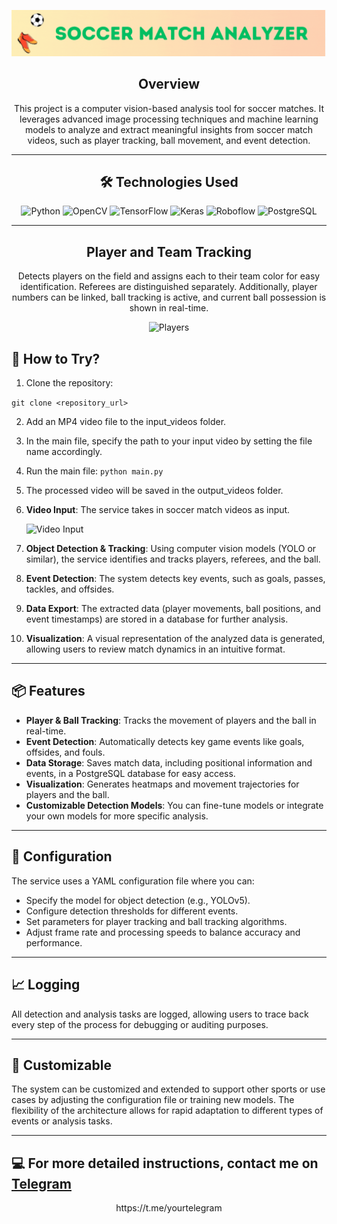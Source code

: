<div align="center">

![Main](docs/soccer.gif)

## Overview

This project is a computer vision-based analysis tool for soccer matches. It leverages advanced image processing techniques and machine learning models to analyze and extract meaningful insights from soccer match videos, such as player tracking, ball movement, and event detection.

---

## 🛠 Technologies Used

![Python](https://img.shields.io/badge/Python-3776AB?style=for-the-badge&logo=python&logoColor=white)
![OpenCV](https://img.shields.io/badge/OpenCV-5C3EE8?style=for-the-badge&logo=opencv&logoColor=white)
![TensorFlow](https://img.shields.io/badge/TensorFlow-FF6F00?style=for-the-badge&logo=tensorflow&logoColor=white)
![Keras](https://img.shields.io/badge/Keras-D00000?style=for-the-badge&logo=keras&logoColor=white)
![Roboflow](https://img.shields.io/badge/Roboflow-0078D4?style=for-the-badge&logo=roboflow&logoColor=white)
![PostgreSQL](https://img.shields.io/badge/PostgreSQL-4169E1?style=for-the-badge&logo=postgresql&logoColor=white)

---

## Player and Team Tracking

Detects players on the field and assigns each to their team color for easy identification. Referees are distinguished separately. Additionally, player numbers can be linked, ball tracking is active, and current ball possession is shown in real-time.

![Players](docs/giphy_1.gif)

</div>

## 🚀 How to Try?

1. Clone the repository:

```git clone <repository_url>```

2. Add an MP4 video file to the input_videos folder.
3. In the main file, specify the path to your input video by setting the file name accordingly.
4. Run the main file:
```python main.py```
5. The processed video will be saved in the output_videos folder.

1. **Video Input**: The service takes in soccer match videos as input.
   
   ![Video Input](docs/img/video_input.png)

2. **Object Detection & Tracking**: Using computer vision models (YOLO or similar), the service identifies and tracks players, referees, and the ball.

3. **Event Detection**: The system detects key events, such as goals, passes, tackles, and offsides.

4. **Data Export**: The extracted data (player movements, ball positions, and event timestamps) are stored in a database for further analysis.

5. **Visualization**: A visual representation of the analyzed data is generated, allowing users to review match dynamics in an intuitive format.

---

## 📦 Features

- **Player & Ball Tracking**: Tracks the movement of players and the ball in real-time.
- **Event Detection**: Automatically detects key game events like goals, offsides, and fouls.
- **Data Storage**: Saves match data, including positional information and events, in a PostgreSQL database for easy access.
- **Visualization**: Generates heatmaps and movement trajectories for players and the ball.
- **Customizable Detection Models**: You can fine-tune models or integrate your own models for more specific analysis.

---

## 🔧 Configuration

The service uses a YAML configuration file where you can:

- Specify the model for object detection (e.g., YOLOv5).
- Configure detection thresholds for different events.
- Set parameters for player tracking and ball tracking algorithms.
- Adjust frame rate and processing speeds to balance accuracy and performance.

---

## 📈 Logging

All detection and analysis tasks are logged, allowing users to trace back every step of the process for debugging or auditing purposes.

---

## 🤖 Customizable

The system can be customized and extended to support other sports or use cases by adjusting the configuration file or training new models. The flexibility of the architecture allows for rapid adaptation to different types of events or analysis tasks.

---

## 💻 For more detailed instructions, contact me on [Telegram](https://t.me/yourtelegram)

<p align="center">
  https://t.me/yourtelegram
</p>

